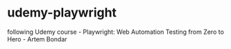 # udemy-playwright
following  Udemy course - Playwright: Web Automation Testing from Zero to Hero - Artem Bondar
